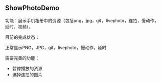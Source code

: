 ## ShowPhotoDemo

功能：展示手机相册中的资源（包括png，jpg，gif，livephoto，连拍，慢动作，延时，视频）。

目前的完成状态：

正常显示PNG，JPG，gif，livephoto，慢动作，延时

需要完善的功能：

- 暂停播放的资源
- 选择连拍的图片
